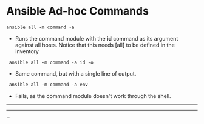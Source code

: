 # Ansible Ad-hoc Commands

` ansible all -m command -a `

+ Runs the command module with the **id** command as its argument against all hosts. Notice that this needs [all] to be defined in the inventory

` ansible all -m command -a id -o`
+ Same command, but with a single line of output.

` ansible all -m command -a env`
+ Fails, as the command module doesn't work through the shell.

***
***

``
